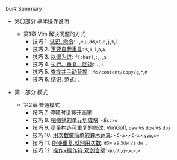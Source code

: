 bui# Summary

* 第〇部分 基本操作说明
    * 第1章 Vim 解决问题的方式
        * 技巧 1. [认识`.`命令](part0/tip1.md): `.`,`x`,`u`,`dd`,`>G`,`h`,`j`,`k`,`l`
        * 技巧 2. [不要自我重复](part0/tip2.md): `$`,`I`,`i`,`a`,`A` <br>
        * 技巧 3. [以退为进](part0/tip3.md): `f{char}`,`;`,`,`,`s` <br>
        * 技巧 4. [执行、重复、回退](part0/tip4.md): `.`,`u` <br>
        * 技巧 5. [查找并手动替换](part0/tip5.md): `:%s/content/copy/g`,`*`,`#` <br>
        * 技巧 6. [结识`.`范式](part0/tip6.md): `.`  <br>

* 第一部分 模式

    * 第2章 普通模式
        * 技巧 7. [停顿时请移开画笔](part1_pattern/chapter2_normal_pattern/tip7.md)  <br>
        * 技巧 8. [把撤销的单元切成块](part1_pattern/chapter2_normal_pattern/tip8.md): `<Esc>o` <br>
        * 技巧 9. [尽量构造可重复的修改](part1_pattern/chapter2_normal_pattern/tip9.md): [VimGolf](http://vimgolf.com), `daw` vs `dbw` vs `dbx`  <br>
        * 技巧 10. [用次数做简单的算术运算](part1_pattern/chapter2_normal_pattern/tip10.md): `<C-a>`,`<C-x>`,`yyp`,`cw` <br>
        * 技巧 11. [能够重复,就别用次数](part1_pattern/chapter2_normal_pattern/tip12.md): `d3w` vs `3dw` vs `dw..`   <br>
        * 技巧 12. [操作+操作符 双剑合璧](part1_pattern/chapter2_normal_pattern/tip12.md): `gu`,`gU`,`g~`,`=`,`<`,`>` <br>
